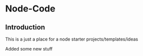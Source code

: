 Node-Code
=========

## Introduction
This is a just a place for a node starter projects/templates/ideas

Added some new stuff